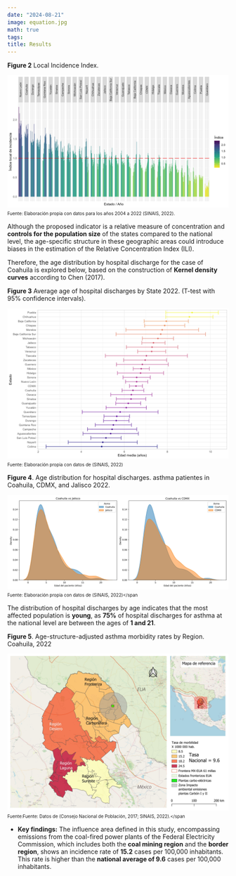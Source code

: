 ```yaml
---
date: "2024-08-21"
image: equation.jpg
math: true
tags:
title: Results
---
```


**Figure 2** Local Incidence Index.

![](./images/ill.jpg)
<span style="font-size: 10px;">Fuente: Elaboración propia con datos para los años 2004 a 2022 (SINAIS, 2022).</span> 


Although the proposed indicator is a relative measure of concentration and **controls for the population size** of the states compared to the national level, the age-specific structure in these geographic areas could introduce biases in the estimation of the Relative Concentration Index (ILI).

Therefore, the age distribution by hospital discharge for the case of Coahuila is explored below, based on the construction of **Kernel density curves** according to Chen (2017).



**Figure  3** Average age of hospital discharges by State 2022. (T-test with 95% confidence intervals).

![](./images/asma_test.jpg)
<span style="font-size: 10px;">Fuente: Elaboración propia con datos de (SINAIS, 2022)</span> 


**Figure 4**. Age distribution for hospital discharges. asthma patientes in Coahuila, CDMX, and Jalisco 2022.


![](./images/edad_asma_comparison.jpg)
<span style="font-size: 10px;">Fuente: Elaboración propia con datos de (SINAIS, 2022)</span

The distribution of hospital discharges by age indicates that the most affected population is **young**, as **75%** of hospital discharges for asthma at the national level are between the ages of **1 and 21**.


**Figure 5**. Age-structure-adjusted asthma morbidity rates
by Region.  Coahuila, 2022

![](./images/Regiones_v3.jpeg)
<span style="font-size: 10px;">Fuente:Fuente: Datos de (Consejo Nacional de Población, 2017; SINAIS, 2022).</span


* **Key findings:**  The influence area defined in this study, encompassing emissions from the coal-fired power plants of the Federal Electricity Commission, which includes both the **coal mining region** and the **border region**, shows an incidence rate of **15.2** cases per 100,000 inhabitants. This rate is higher than the **national average of 9.6** cases per 100,000 inhabitants.


